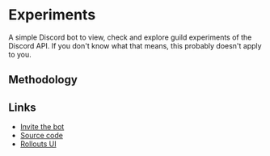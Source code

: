 # Experiments

A simple Discord bot to view, check and explore guild experiments of the Discord
API. If you don't know what that means, this probably doesn't apply to you.

## Methodology

## Links

- [Invite the bot](https://discord.com/api/oauth2/authorize?client_id=957383358592217088&scope=applications.commands)
- [Source code](https://github.com/splatterxl/experiments)
- [Rollouts UI](https://rollouts.advaith.io)
